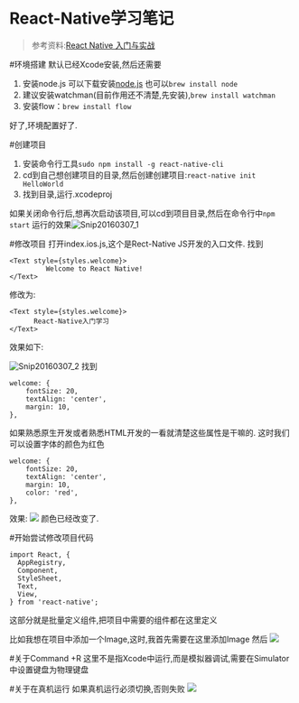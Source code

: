 # React-Native学习笔记
> 参考资料:[React Native 入门与实战](https://book.douban.com/subject/26694486/)


#环境搭建
默认已经Xcode安装,然后还需要
1. 安装node.js 可以下载安装[node.js](https://nodejs.org/download/) 也可以```brew install node```
2. 建议安装watchman(目前作用还不清楚,先安装),```brew install watchman```
3. 安装flow：```brew install flow```

好了,环境配置好了.

#创建项目
1. 安装命令行工具```sudo npm install -g react-native-cli```
2. cd到自己想创建项目的目录,然后创建创建项目:```react-native init HelloWorld```
3. 找到目录,运行.xcodeproj

如果关闭命令行后,想再次启动该项目,可以cd到项目目录,然后在命令行中```npm start```
运行的效果![Snip20160307_1](media/14573603213322/Snip20160307_1.png)


#修改项目
打开index.ios.js,这个是Rect-Native JS开发的入口文件.
找到

```
<Text style={styles.welcome}>
		 Welcome to React Native!
</Text>
```

修改为:

```
<Text style={styles.welcome}>
      React-Native入门学习
</Text>

```
效果如下:

![Snip20160307_2](media/14573603213322/Snip20160307_2.png)
找到

```
welcome: {
    fontSize: 20,
    textAlign: 'center',
    margin: 10,
},
```
如果熟悉原生开发或者熟悉HTML开发的一看就清楚这些属性是干嘛的.
这时我们可以设置字体的颜色为红色

```
welcome: {
    fontSize: 20,
    textAlign: 'center',
    margin: 10,
    color: 'red',
},
```

效果:
![](media/14573603213322/14573621096333.jpg)
颜色已经改变了.

#开始尝试修改项目代码

```
import React, {
  AppRegistry,
  Component,
  StyleSheet,
  Text,
  View,
} from 'react-native';

```
这部分就是批量定义组件,把项目中需要的组件都在这里定义

比如我想在项目中添加一个Image,这时,我首先需要在这里添加Image
然后
![](media/14573603213322/14573633307809.jpg)


#关于Command +R 
这里不是指Xcode中运行,而是模拟器调试,需要在Simulator中设置键盘为物理键盘

#关于在真机运行
如果真机运行必须切换,否则失败
![](media/14573603213322/14580362722859.jpg)


